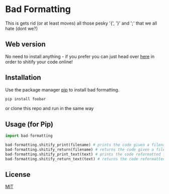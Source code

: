 # Bad Formatting

This is gets rid (or at least moves) all those pesky '{', '}' and ';' that we all hate (dont we?)

## Web version
No need to install anything - if you prefer you can just head over [here](https://pip.pypa.io/en/stable/) in order to shitify your code online!

## Installation

Use the package manager [pip](https://pip.pypa.io/en/stable/) to install bad formatting.

```bash
pip install foobar
```
or clone this repo and run in the same way

## Usage (for Pip)

```python
import bad-formatting

bad-formatting.shitify_print(filename) # prints the code given a filename
bad-formatting.shitify_return(filename) # returns the code given a filename
bad-formatting.shitify_print_text(text) # prints the code reformatted from the input
bad-formatting.shitify_return_text(text) # returns the code reformatted from the input
```

## License
[MIT](https://choosealicense.com/licenses/mit/)